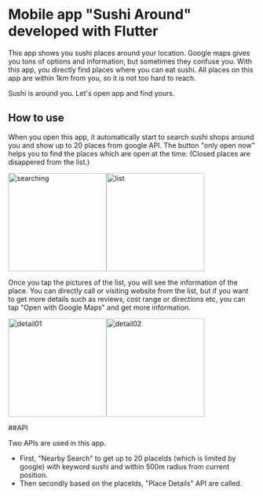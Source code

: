 # Mobile app "Sushi Around" developed with Flutter

This app shows you sushi places around your location.
Google maps gives you tons of options and information, but sometimes they confuse you.
With this app, you directly find places where you can eat sushi. 
All places on this app are within 1km from you, so it is not too hard to reach.

Sushi is around you. Let's open app and find yours.


## How to use

When you open this app, it automatically start to search sushi shops around you and show up to 20 places from google API.
The button "only open now" helps you to find the places which are open at the time. (Closed places are disappered from the list.)

<img width="200" alt="searching" src="https://user-images.githubusercontent.com/61837814/190010985-1194cb2e-d4e6-42c6-855c-f0f37458adb6.png"><img width="200" alt="list" src="https://user-images.githubusercontent.com/61837814/190010877-e0280614-4cb4-442c-9604-eae6a0b86774.png">


Once you tap the pictures of the list, you will see the information of the place. You can directly call or visiting website from the list, but if you want to get more details such as reviews, cost range or directions etc, you can tap "Open with Google Maps" and get more information.

<img width="200" alt="detail01" src="https://user-images.githubusercontent.com/61837814/190010924-2f23fa4d-a0f1-4e10-9040-f392f000389b.png"><img width="200" alt="detail02" src="https://user-images.githubusercontent.com/61837814/190010956-8fc8c3e5-6ff9-4f36-b812-2cc2143143fe.png">


##API

Two APIs are used in this app.
- First, "Nearby Search" to get up to 20 placeIds (which is limited by google) with keyword sushi and within 500m radius from current position.
- Then secondly based on the placeIds, "Place Details" API are called.

